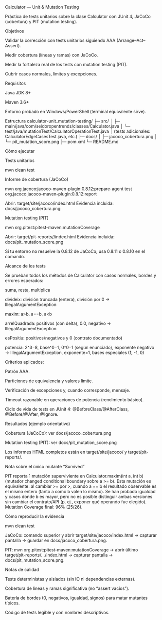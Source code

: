 Calculator — Unit & Mutation Testing

Práctica de tests unitarios sobre la clase Calculator con JUnit 4, JaCoCo (cobertura) y PIT (mutation testing).

Objetivos

Validar la corrección con tests unitarios siguiendo AAA (Arrange–Act–Assert).

Medir cobertura (líneas y ramas) con JaCoCo.

Medir la fortaleza real de los tests con mutation testing (PIT).

Cubrir casos normales, límites y excepciones.

Requisitos

Java JDK 8+

Maven 3.6+

Entorno probado en Windows/PowerShell (terminal equivalente sirve).

Estructura
calculator-unit_mutation-testing/
├─ src/
│  ├─ main/java/com/seidoropentrends/classes/Calculator.java
│  └─ test/java/mutationTest/CalculatorOperationTest.java
│            (tests adicionales: CalculatorEdgeCasesTest.java, etc.)
├─ docs/
│  ├─ jacoco_cobertura.png
│  └─ pit_mutation_score.png
├─ pom.xml
└─ README.md

Cómo ejecutar

Tests unitarios

mvn clean test


Informe de cobertura (JaCoCo)

mvn org.jacoco:jacoco-maven-plugin:0.8.12:prepare-agent test org.jacoco:jacoco-maven-plugin:0.8.12:report


Abrir: target/site/jacoco/index.html
Evidencia incluida: docs/jacoco_cobertura.png

Mutation testing (PIT)

mvn org.pitest:pitest-maven:mutationCoverage


Abrir: target/pit-reports/<timestamp>/index.html
Evidencia incluida: docs/pit_mutation_score.png

Si tu entorno no resuelve la 0.8.12 de JaCoCo, usa 0.8.11 o 0.8.10 en el comando.

Alcance de los tests

Se prueban todos los métodos de Calculator con casos normales, bordes y errores esperados:

suma, resta, multiplica

divideix: división truncada (entera), división por 0 → IllegalArgumentException

maxim: a>b, a==b, a<b

arrelQuadrada: positivos (con delta), 0.0, negativo → IllegalArgumentException

esPositiu: positivos/negativos y 0 (contrato documentado)

potencia: 2^3=8, base^0=1, 0^0=1 (según enunciado), exponente negativo → IllegalArgumentException, exponente=1, bases especiales (1, -1, 0)

Criterios aplicados:

Patrón AAA.

Particiones de equivalencia y valores límite.

Verificación de excepciones y, cuando corresponde, mensaje.

Timeout razonable en operaciones de potencia (rendimiento básico).

Ciclo de vida de tests en JUnit 4: @BeforeClass/@AfterClass, @Before/@After, @Ignore.

Resultados (ejemplo orientativo)

Cobertura (JaCoCo): ver docs/jacoco_cobertura.png

Mutation testing (PIT): ver docs/pit_mutation_score.png

Los informes HTML completos están en target/site/jacoco/ y target/pit-reports/.

Nota sobre el único mutante “Survived”

PIT reporta 1 mutación superviviente en Calculator.maxim(int a, int b) (mutador changed conditional boundary sobre a >= b).
Esta mutación es equivalente: al cambiar >= por >, cuando a == b el resultado observable es el mismo entero (tanto a como b valen lo mismo). Se han probado igualdad y casos donde b es mayor, pero no es posible distinguir ambas versiones sin cambiar el contrato/API (p. ej., exponer qué operando fue elegido).
Mutation Coverage final: 96% (25/26).

Cómo reproducir la evidencia

mvn clean test

JaCoCo: comando superior y abrir target/site/jacoco/index.html → capturar pantalla → guardar en docs/jacoco_cobertura.png.

PIT: mvn org.pitest:pitest-maven:mutationCoverage → abrir último target/pit-reports/.../index.html → capturar pantalla → docs/pit_mutation_score.png.

Notas de calidad

Tests deterministas y aislados (sin IO ni dependencias externas).

Cobertura de líneas y ramas significativa (no “assert vacíos”).

Batería de bordes (0, negativos, igualdad, signos) para matar mutantes típicos.

Código de tests legible y con nombres descriptivos.
